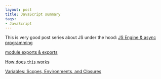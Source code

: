 ```yaml
---
layout: post
title: JavaScript summary
tags:
- JavaScript
---
```



This is very good post series about JS under the hood:
[JS Engine & async programming](https://blog.sessionstack.com/how-javascript-works-event-loop-and-the-rise-of-async-programming-5-ways-to-better-coding-with-2f077c4438b5)

[module.exports & exports](https://www.sitepoint.com/understanding-module-exports-exports-node-js/)

[How does `this` works](https://stackoverflow.com/questions/3127429/how-does-the-this-keyword-work)

[Variables: Scopes, Environments, and Closures](http://speakingjs.com/es5/ch16.html)